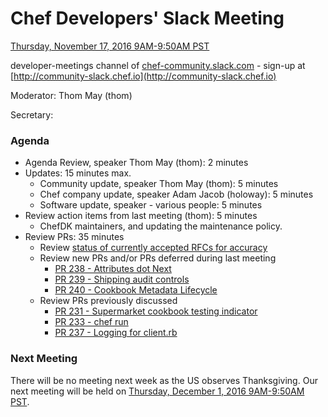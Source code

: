 # Chef Developers' Slack Meeting

[Thursday, November 17, 2016 9AM-9:50AM PST](http://everytimezone.com/#2016-11-17,240,cn3)

developer-meetings channel of [chef-community.slack.com](http://chef-community.slack.com) - sign-up at [http://community-slack.chef.io](http://community-slack.chef.io)

Moderator:  Thom May (thom)

Secretary:  

### Agenda
* Agenda Review, speaker Thom May (thom): 2 minutes
* Updates: 15 minutes max.
  * Community update, speaker Thom May (thom): 5 minutes
  * Chef company update, speaker Adam Jacob (holoway): 5 minutes
  * Software update, speaker - various people: 5 minutes
* Review action items from last meeting (thom): 5 minutes
  * ChefDK maintainers, and updating the maintenance policy.
* Review PRs:  35 minutes
  * Review [status of currently accepted RFCs for accuracy](https://chef.github.io/chef-rfc/)
  * Review new PRs and/or PRs deferred during last meeting
    * [PR 238 - Attributes dot Next](https://github.com/chef/chef-rfc/pull/238)
    * [PR 239 - Shipping audit controls](https://github.com/chef/chef-rfc/pull/239)
    * [PR 240 - Cookbook Metadata Lifecycle](https://github.com/chef/chef-rfc/pull/240)
  * Review PRs previously discussed
    * [PR 231 - Supermarket cookbook testing indicator](https://github.com/chef/chef-rfc/pull/231)
    * [PR 233 - chef run](https://github.com/chef/chef-rfc/pull/233)
    * [PR 237 - Logging for client.rb](https://github.com/chef/chef-rfc/pull/237)

### Next Meeting

There will be no meeting next week as the US observes Thanksgiving.  Our next meeting will be held on [Thursday, December 1, 2016 9AM-9:50AM PST](http://everytimezone.com/#2016-12-1,240,cn3).
